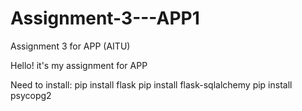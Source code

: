 # Assignment-3---APP1
Assignment 3 for APP (AITU)

Hello! it's my assignment for APP

Need to install:
pip install flask
pip install flask-sqlalchemy
pip install psycopg2

